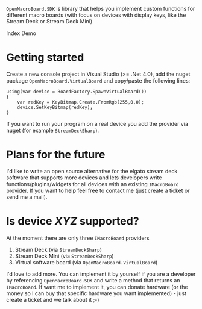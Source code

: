 `OpenMacroBoard.SDK` is library that helps you implement custom functions for different macro boards (with focus on devices with display keys, like the Stream Deck or Stream Deck Mini)

Index Demo

# Getting started
Create a new console project in Visual Studio (>= .Net 4.0), add the nuget package `OpenMacroBoard.VirtualBoard` and copy/paste the following lines:

```CSharp
using(var device = BoardFactory.SpawnVirtualBoard())
{
    var redKey = KeyBitmap.Create.FromRgb(255,0,0);
    device.SetKeyBitmap(redKey);
}
```

If you want to run your program on a real device you add the provider via nuget (for example `StreamDeckSharp`).

# Plans for the future
I'd like to write an open source alternative for the elgato stream deck software that supports more devices and lets developers write functions/plugins/widgets for all devices with an existing `IMacroBoard` provider. If you want to help feel free to contact me (just create a ticket or send me a mail).

# Is device _XYZ_ supported?
At the moment there are only three `IMacroBoard` providers
1. Stream Deck (via `StreamDeckSharp`)
2. Stream Deck Mini (via `StreamDeckSharp`)
3. Virtual software board (via `OpenMacroBoard.VirtualBoard`)

I'd love to add more. You can implement it by yourself if you are a developer by referencing `OpenMacroBoard.SDK` and write a method that returns an `IMacroBoard`. If want me to implement it, you can donate hardware (or the money so I can buy that specific hardware you want implemented) - just create a ticket and we talk about it ;-)
